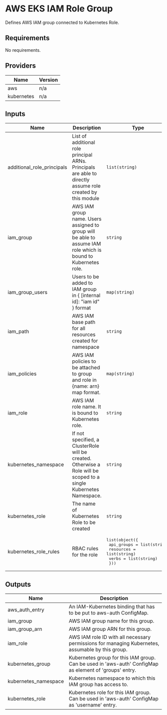 # AWS EKS IAM Role Group  
Defines AWS IAM group connected to Kubernetes Role.

## Requirements

No requirements.

## Providers

| Name | Version |
|------|---------|
| aws | n/a |
| kubernetes | n/a |

## Inputs

| Name | Description | Type | Default | Required |
|------|-------------|------|---------|:--------:|
| additional\_role\_principals | List of additional role principal ARNs. Principals are able to directly assume role created by this module | `list(string)` | `[]` | no |
| iam\_group | AWS IAM group name. Users assigned to group will be able to assume IAM role which is bound to Kubernetes role. | `string` | n/a | yes |
| iam\_group\_users | Users to be added to IAM group in { [internal id]: "iam id" } format | `map(string)` | `{}` | no |
| iam\_path | AWS IAM base path for all resources created for namespace | `string` | `null` | no |
| iam\_policies | AWS IAM policies to be attached to group and role in {name: arn} map format. | `map(string)` | `{}` | no |
| iam\_role | AWS IAM role name. It is bound to Kubernetes role. | `string` | n/a | yes |
| kubernetes\_namespace | If not specified, a ClusterRole will be created. Otherwise a Role will be scoped to a single Kubernetes Namespace. | `string` | `null` | no |
| kubernetes\_role | The name of Kubernetes Role to be created | `string` | n/a | yes |
| kubernetes\_role\_rules | RBAC rules for the role | <pre>list(object({<br>    api_groups = list(string)<br>    resources  = list(string)<br>    verbs      = list(string)<br>  }))</pre> | n/a | yes |

## Outputs

| Name | Description |
|------|-------------|
| aws\_auth\_entry | An IAM-Kubernetes binding that has to be put to aws-auth ConfigMap. |
| iam\_group | AWS IAM group name for this group. |
| iam\_group\_arn | AWS IAM group ARN for this group. |
| iam\_role | AWS IAM role ID with all necessary permissions for managing Kubernetes, assumable by this group. |
| kubernetes\_group | Kubernetes group for this IAM group. Can be used in 'aws-auth' ConfigMap as element of 'groups' entry. |
| kubernetes\_namespace | Kubernetes namespace to which this IAM group has access to. |
| kubernetes\_role | Kubernetes role for this IAM group. Can be used in 'aws-auth' ConfigMap as 'username' entry. |

